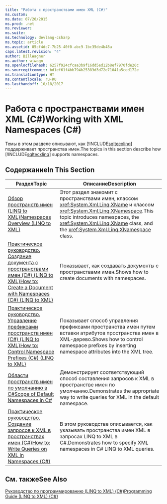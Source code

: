 ```yaml
---
title: "Работа с пространствами имен XML (C#)"
ms.custom: 
ms.date: 07/20/2015
ms.prod: .net
ms.reviewer: 
ms.suite: 
ms.technology: devlang-csharp
ms.topic: article
ms.assetid: 05cf4dc7-7b25-40f0-abc9-1bc35de4b48a
caps.latest.revision: "4"
author: BillWagner
ms.author: wiwagn
ms.openlocfilehash: 6257f924cfcaa3b9f16dd5ed12b8ef7970fde20c
ms.sourcegitcommit: bd1ef61f4bb794b25383d3d72e71041a5ced172e
ms.translationtype: HT
ms.contentlocale: ru-RU
ms.lasthandoff: 10/18/2017
---
```

# <a name="working-with-xml-namespaces-c"></a><span data-ttu-id="ba3e7-102">Работа с пространствами имен XML (C#)</span><span class="sxs-lookup"><span data-stu-id="ba3e7-102">Working with XML Namespaces (C#)</span></span>
<span data-ttu-id="ba3e7-103">Темы в этом разделе описывают, как [!INCLUDE[sqltecxlinq](~/includes/sqltecxlinq-md.md)] поддерживает пространства имен.</span><span class="sxs-lookup"><span data-stu-id="ba3e7-103">The topics in this section describe how [!INCLUDE[sqltecxlinq](~/includes/sqltecxlinq-md.md)] supports namespaces.</span></span>  
  
## <a name="in-this-section"></a><span data-ttu-id="ba3e7-104">Содержание</span><span class="sxs-lookup"><span data-stu-id="ba3e7-104">In This Section</span></span>  
  
|<span data-ttu-id="ba3e7-105">Раздел</span><span class="sxs-lookup"><span data-stu-id="ba3e7-105">Topic</span></span>|<span data-ttu-id="ba3e7-106">Описание</span><span class="sxs-lookup"><span data-stu-id="ba3e7-106">Description</span></span>|  
|-----------|-----------------|  
|[<span data-ttu-id="ba3e7-107">Обзор пространств имен (LINQ to XML)</span><span class="sxs-lookup"><span data-stu-id="ba3e7-107">Namespaces Overview (LINQ to XML)</span></span>](../../../../csharp/programming-guide/concepts/linq/namespaces-overview-linq-to-xml.md)|<span data-ttu-id="ba3e7-108">Этот раздел знакомит с пространствами имен, классом <xref:System.Xml.Linq.XName> и классом <xref:System.Xml.Linq.XNamespace>.</span><span class="sxs-lookup"><span data-stu-id="ba3e7-108">This topic introduces namespaces, the <xref:System.Xml.Linq.XName> class, and the <xref:System.Xml.Linq.XNamespace> class.</span></span>|  
|[<span data-ttu-id="ba3e7-109">Практическое руководство. Создание документа с пространствами имен (C#) (LINQ to XML)</span><span class="sxs-lookup"><span data-stu-id="ba3e7-109">How to: Create a Document with Namespaces (C#) (LINQ to XML)</span></span>](../../../../csharp/programming-guide/concepts/linq/how-to-create-a-document-with-namespaces-linq-to-xml.md)|<span data-ttu-id="ba3e7-110">Показывает, как создавать документы с пространствами имен.</span><span class="sxs-lookup"><span data-stu-id="ba3e7-110">Shows how to create documents with namespaces.</span></span>|  
|[<span data-ttu-id="ba3e7-111">Практическое руководство. Управление префиксами пространств имен (C#) (LINQ to XML)</span><span class="sxs-lookup"><span data-stu-id="ba3e7-111">How to: Control Namespace Prefixes (C#) (LINQ to XML)</span></span>](../../../../csharp/programming-guide/concepts/linq/how-to-control-namespace-prefixes-linq-to-xml.md)|<span data-ttu-id="ba3e7-112">Показывает способ управления префиксами пространства имен путем вставки атрибутов пространства имен в XML-дерево.</span><span class="sxs-lookup"><span data-stu-id="ba3e7-112">Shows how to control namespace prefixes by inserting namespace attributes into the XML tree.</span></span>|  
|[<span data-ttu-id="ba3e7-113">Области пространств имен по умолчанию в C#</span><span class="sxs-lookup"><span data-stu-id="ba3e7-113">Scope of Default Namespaces in C#</span></span>](../../../../csharp/programming-guide/concepts/linq/scope-of-default-namespaces.md)|<span data-ttu-id="ba3e7-114">Демонстрирует соответствующий способ составления запросов к XML в пространстве имен по умолчанию.</span><span class="sxs-lookup"><span data-stu-id="ba3e7-114">Demonstrates the appropriate way to write queries for XML in the default namespace.</span></span>|  
|[<span data-ttu-id="ba3e7-115">Практическое руководство. Создание запросов к XML в пространствах имен (C#)</span><span class="sxs-lookup"><span data-stu-id="ba3e7-115">How to: Write Queries on XML in Namespaces (C#)</span></span>](../../../../csharp/programming-guide/concepts/linq/how-to-write-queries-on-xml-in-namespaces.md)|<span data-ttu-id="ba3e7-116">В этом руководстве описывается, как указывать пространства имен XML в запросах LINQ to XML в C#.</span><span class="sxs-lookup"><span data-stu-id="ba3e7-116">Demonstrates how to specify XML namespaces in C# LINQ to XML queries.</span></span>|  
  
## <a name="see-also"></a><span data-ttu-id="ba3e7-117">См. также</span><span class="sxs-lookup"><span data-stu-id="ba3e7-117">See Also</span></span>  
 [<span data-ttu-id="ba3e7-118">Руководство по программированию (LINQ to XML) (C#)</span><span class="sxs-lookup"><span data-stu-id="ba3e7-118">Programming Guide (LINQ to XML) (C#)</span></span>](../../../../csharp/programming-guide/concepts/linq/programming-guide-linq-to-xml.md)
